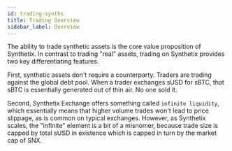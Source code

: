 ```yaml
---
id: trading-synths
title: Trading Overview
sidebar_label: Overview
---
```


The ability to trade synthetic assets is the core value proposition of Synthetix. In contrast to trading "real" assets, trading on Synthetix provides two key differentiating features. 

First, synthetic assets don't require a counterparty. Traders are trading against the global debt pool. When a trader exchanges sUSD for sBTC, that sBTC is essentially generated out of thin air. No one sold it.

Second, Synthetix Exchange offers something called `infinite liquidity`, which essentially means that higher volume trades won't lead to price slippage, as is common on typical exchanges. However, as Synthetix scales, the "infinite" element is a bit of a misnomer, because trade size is capped by total sUSD in existence which is capped in turn by the market cap of SNX. 